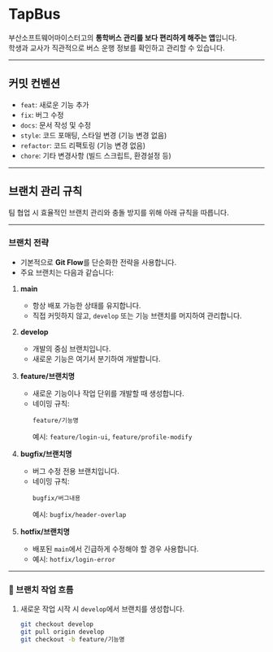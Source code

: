 # TapBus

부산소프트웨어마이스터고의 **통학버스 관리를 보다 편리하게 해주는 앱**입니다.  
학생과 교사가 직관적으로 버스 운행 정보를 확인하고 관리할 수 있습니다.

---

## 커밋 컨벤션

- `feat`: 새로운 기능 추가
- `fix`: 버그 수정
- `docs`: 문서 작성 및 수정
- `style`: 코드 포매팅, 스타일 변경 (기능 변경 없음)
- `refactor`: 코드 리팩토링 (기능 변경 없음)
- `chore`: 기타 변경사항 (빌드 스크립트, 환경설정 등)

---

## 브랜치 관리 규칙

팀 협업 시 효율적인 브랜치 관리와 충돌 방지를 위해 아래 규칙을 따릅니다.

---

### 브랜치 전략

- 기본적으로 **Git Flow**를 단순화한 전략을 사용합니다.
- 주요 브랜치는 다음과 같습니다:

1. **main**

   - 항상 배포 가능한 상태를 유지합니다.
   - 직접 커밋하지 않고, `develop` 또는 기능 브랜치를 머지하여 관리합니다.

2. **develop**

   - 개발의 중심 브랜치입니다.
   - 새로운 기능은 여기서 분기하여 개발합니다.

3. **feature/브랜치명**

   - 새로운 기능이나 작업 단위를 개발할 때 생성합니다.
   - 네이밍 규칙:
     ```
     feature/기능명
     ```
     예시: `feature/login-ui`, `feature/profile-modify`

4. **bugfix/브랜치명**

   - 버그 수정 전용 브랜치입니다.
   - 네이밍 규칙:
     ```
     bugfix/버그내용
     ```
     예시: `bugfix/header-overlap`

5. **hotfix/브랜치명**
   - 배포된 `main`에서 긴급하게 수정해야 할 경우 사용합니다.
   - 예시: `hotfix/login-error`

---

### 🔄 브랜치 작업 흐름

1. 새로운 작업 시작 시 `develop`에서 브랜치를 생성합니다.
   ```bash
   git checkout develop
   git pull origin develop
   git checkout -b feature/기능명
   ```
